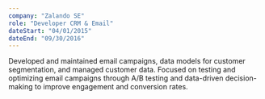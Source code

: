 ```yaml
---
company: "Zalando SE"
role: "Developer CRM & Email"
dateStart: "04/01/2015"
dateEnd: "09/30/2016"
---
```


Developed and maintained email campaigns, data models for customer segmentation, and managed customer data. Focused on testing and optimizing email campaigns through A/B testing and data-driven decision-making to improve engagement and conversion rates.